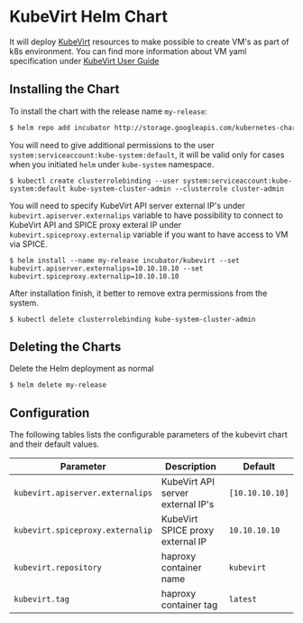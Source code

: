 # KubeVirt Helm Chart
It will deploy [KubeVirt](https://github.com/kubevirt/kubevirt) resources to make possible to create VM's as part of k8s environment.
You can find more information about VM yaml specification under [KubeVirt User Guide](https://kubevirt.gitbooks.io/user-guide/)

## Installing the Chart

To install the chart with the release name `my-release`:

```bash
$ helm repo add incubator http://storage.googleapis.com/kubernetes-charts-incubator
```

You will need to give additional permissions to the user `system:serviceaccount:kube-system:default`, it will be valid only for cases when you initiated `helm` under `kube-system` namespace.

```
$ kubectl create clusterrolebinding --user system:serviceaccount:kube-system:default kube-system-cluster-admin --clusterrole cluster-admin
```

You will need to specify KubeVirt API server external IP's under `kubevirt.apiserver.externalips` variable to have possibility to connect to KubeVirt API and SPICE proxy exteral IP under `kubevirt.spiceproxy.externalip` variable if you want to have access to VM via SPICE.
```
$ helm install --name my-release incubator/kubevirt --set kubevirt.apiserver.externalips=10.10.10.10 --set kubevirt.spiceproxy.externalip=10.10.10.10
```

After installation finish, it better to remove extra permissions from the system.

```
$ kubectl delete clusterrolebinding kube-system-cluster-admin
```

## Deleting the Charts

Delete the Helm deployment as normal

```
$ helm delete my-release
```

## Configuration

The following tables lists the configurable parameters of the kubevirt chart and their default values.

|                Parameter                  |            Description              |          Default           |
| ----------------------------------------- | ------------------------------------| -------------------------- |
| `kubevirt.apiserver.externalips`          |KubeVirt API server external IP's    | `[10.10.10.10]`            |
| `kubevirt.spiceproxy.externalip`          |KubeVirt SPICE proxy external IP     | `10.10.10.10`              |
| `kubevirt.repository`                     |haproxy container name               | `kubevirt`                 |
| `kubevirt.tag`                            |haproxy container tag                | `latest`                   |
